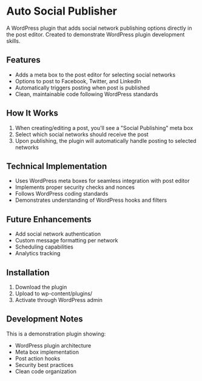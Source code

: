# Auto Social Publisher

A WordPress plugin that adds social network publishing options directly in the post editor. Created to demonstrate WordPress plugin development skills.

## Features

- Adds a meta box to the post editor for selecting social networks
- Options to post to Facebook, Twitter, and LinkedIn
- Automatically triggers posting when post is published
- Clean, maintainable code following WordPress standards

## How It Works

1. When creating/editing a post, you'll see a "Social Publishing" meta box
2. Select which social networks should receive the post
3. Upon publishing, the plugin will automatically handle posting to selected networks

## Technical Implementation

- Uses WordPress meta boxes for seamless integration with post editor
- Implements proper security checks and nonces
- Follows WordPress coding standards
- Demonstrates understanding of WordPress hooks and filters

## Future Enhancements

- Add social network authentication
- Custom message formatting per network
- Scheduling capabilities
- Analytics tracking

## Installation

1. Download the plugin
2. Upload to wp-content/plugins/
3. Activate through WordPress admin

## Development Notes

This is a demonstration plugin showing:
- WordPress plugin architecture
- Meta box implementation
- Post action hooks
- Security best practices
- Clean code organization
